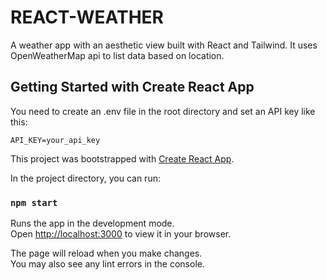 # REACT-WEATHER
A weather app with an aesthetic view built with React and Tailwind. It uses OpenWeatherMap api to list data based on location. 

## Getting Started with Create React App

You need to create an .env file in the root directory and set an API key like this: 

```
API_KEY=your_api_key
```

This project was bootstrapped with [Create React App](https://github.com/facebook/create-react-app).

In the project directory, you can run:

### `npm start`

Runs the app in the development mode.\
Open [http://localhost:3000](http://localhost:3000) to view it in your browser.

The page will reload when you make changes.\
You may also see any lint errors in the console.



